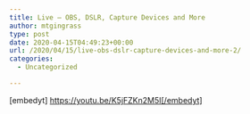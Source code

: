 ```yaml
---
title: Live – OBS, DSLR, Capture Devices and More
author: mtgingrass
type: post
date: 2020-04-15T04:49:23+00:00
url: /2020/04/15/live-obs-dslr-capture-devices-and-more-2/
categories:
  - Uncategorized

---
```

[embedyt] https://youtu.be/K5jFZKn2M5I[/embedyt]